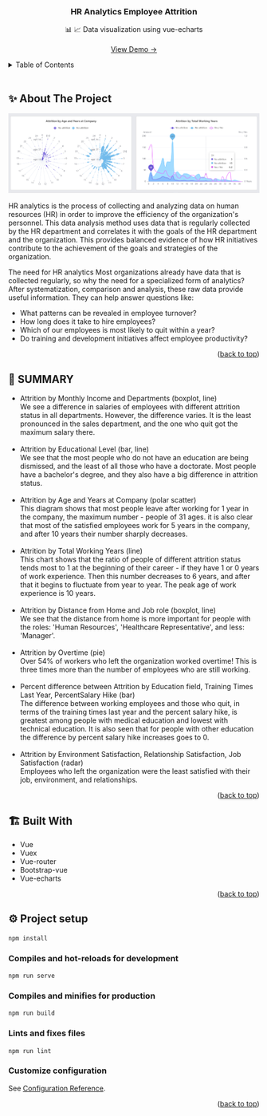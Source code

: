 <div id="top"></div>

<!-- PROJECT LOGO -->
<br />
<div align="center">
  <h3 align="center">HR Analytics Employee Attrition</h3>
  <p align="center">
    📊 📈  Data visualization using vue-echarts
    <br />
    <br />
    <a href="https://oleinikovapolina.github.io/visualization/dist/">View Demo →</a>
  </p>
</div>


<!-- TABLE OF CONTENTS -->
<details>
  <summary>Table of Contents</summary>
  <ol>
    <li><a href="#about">About the project</a></li>
    <li><a href="#summary">Summary</a></li>
    <li><a href="#built-with">Built With</a></li>
    <li><a href="#project-setup">Project setup</a></li>
  </ol>
</details>

<br/>


<!-- ABOUT -->
<h2 id="about">✨ About The Project</h2>

![img.png](img.png)

HR analytics is the process of collecting and analyzing data on human resources (HR) in order to improve the efficiency of the organization's personnel. This data analysis method uses data that is regularly collected by the HR department and correlates it with the goals of the HR department and the organization. This provides balanced evidence of how HR initiatives contribute to the achievement of the goals and strategies of the organization.

The need for HR analytics Most organizations already have data that is collected regularly, so why the need for a specialized form of analytics? After systematization, comparison and analysis, these raw data provide useful information. They can help answer questions like:
* What patterns can be revealed in employee turnover?
* How long does it take to hire employees?
* Which of our employees is most likely to quit within a year?
* Do training and development initiatives affect employee productivity?

<p align="right">(<a href="#top">back to top</a>)</p>


<!-- SUMMARY -->
<h2 id="summary">🌟 SUMMARY</h2>

* Attrition by Monthly Income and Departments (boxplot, line)\
  We see a difference in salaries of employees with different attrition status in all departments. However, the difference varies. It is the least pronounced in the sales department, and the one who quit got the maximum salary there.\
  <br />
* Attrition by Educational Level (bar, line)\
  We see that the most people who do not have an education are being dismissed, and the least of all those who have a doctorate. Most people have a bachelor's degree, and they also have a big difference in attrition status.\
  <br />
* Attrition by Age and Years at Company (polar scatter)\
  This diagram shows that most people leave after working for 1 year in the company, the maximum number - people of 31 ages. it is also clear that most of the satisfied employees work for 5 years in the company, and after 10 years their number sharply decreases.\
  <br />
* Attrition by Total Working Years (line)\
  This chart shows that the ratio of people of different attrition status tends most to 1 at the beginning of their career - if they have 1 or 0 years of work experience. Then this number decreases to 6 years, and after that it begins to fluctuate from year to year. The peak age of work experience is 10 years.\
  <br />
* Attrition by Distance from Home and Job role (boxplot, line)\
  We see that the distance from home is more important for people with the roles: 'Human Resources', 'Healthcare Representative', and less: 'Manager'.\
  <br />
* Attrition by Overtime (pie)\
  Over 54% of workers who left the organization worked overtime! This is three times more than the number of employees who are still working.\
  <br />
* Percent difference between Attrition by Education field, Training Times Last Year, PercentSalary Hike (bar)\
  The difference between working employees and those who quit, in terms of the training times last year and the percent salary hike, is greatest among people with medical education and lowest with technical education. It is also seen that for people with other education the difference by percent salary hike increases goes to 0.\
  <br />
* Attrition by Environment Satisfaction, Relationship Satisfaction, Job Satisfaction (radar)\
  Employees who left the organization were the least satisfied with their job, environment, and relationships.

<p align="right">(<a href="#top">back to top</a>)</p>

<!-- BUILT WITH -->
<h2 id="built-with">🏗️ Built With</h2>

* Vue
* Vuex
* Vue-router
* Bootstrap-vue
* Vue-echarts

<p align="right">(<a href="#top">back to top</a>)</p>

<!-- PROJECT SETUP -->
<h2 id="project-setup">⚙️ Project setup</h2>

```
npm install
```

### Compiles and hot-reloads for development
```
npm run serve
```

### Compiles and minifies for production
```
npm run build
```

### Lints and fixes files
```
npm run lint
```

### Customize configuration
See [Configuration Reference](https://cli.vuejs.org/config/).

<p align="right">(<a href="#top">back to top</a>)</p>
